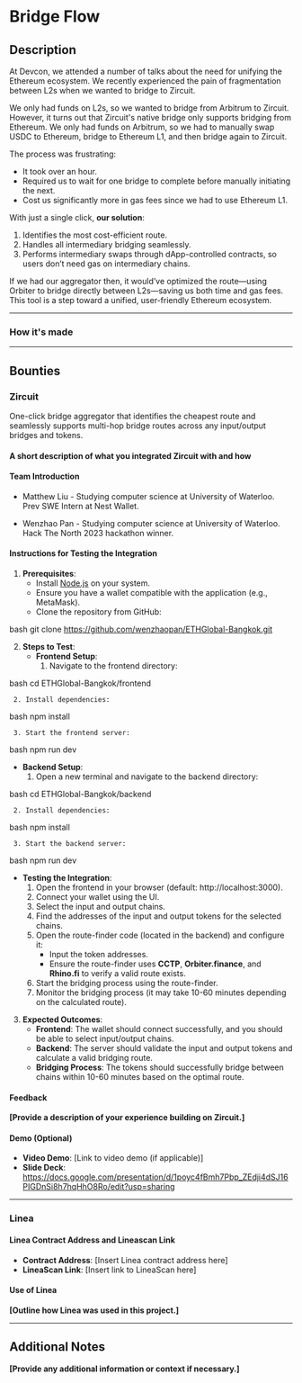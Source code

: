 # Bridge Flow

## **Description**
At Devcon, we attended a number of talks about the need for unifying the Ethereum ecosystem. We recently experienced the pain of fragmentation between L2s when we wanted to bridge to Zircuit. 

We only had funds on L2s, so we wanted to bridge from Arbitrum to Zircuit. However, it turns out that Zircuit's native bridge only supports bridging from Ethereum. We only had funds on Arbitrum, so we had to manually swap USDC to Ethereum, bridge to Ethereum L1, and then bridge again to Zircuit.

The process was frustrating:
- It took over an hour.
- Required us to wait for one bridge to complete before manually initiating the next.
- Cost us significantly more in gas fees since we had to use Ethereum L1.

With just a single click, **our solution**:
1. Identifies the most cost-efficient route.
2. Handles all intermediary bridging seamlessly.
3. Performs intermediary swaps through dApp-controlled contracts, so users don’t need gas on intermediary chains.

If we had our aggregator then, it would’ve optimized the route—using Orbiter to bridge directly between L2s—saving us both time and gas fees. This tool is a step toward a unified, user-friendly Ethereum ecosystem.

---

### How it's made

---

## Bounties

### Zircuit
One-click bridge aggregator that identifies the cheapest route and seamlessly supports multi-hop bridge routes across any input/output bridges and tokens.

#### A short description of what you integrated Zircuit with and how


#### Team Introduction
- Matthew Liu - Studying computer science at University of Waterloo. Prev SWE Intern at Nest Wallet.

- Wenzhao Pan - Studying computer science at University of Waterloo. Hack The North 2023 hackathon winner.

#### Instructions for Testing the Integration

1. **Prerequisites**:
   - Install [Node.js](https://nodejs.org/) on your system.
   - Ensure you have a wallet compatible with the application (e.g., MetaMask).
   - Clone the repository from GitHub:
     
bash
     git clone https://github.com/wenzhaopan/ETHGlobal-Bangkok.git


2. **Steps to Test**:
   - **Frontend Setup**:
     1. Navigate to the frontend directory:
        
bash
        cd ETHGlobal-Bangkok/frontend

     2. Install dependencies:
        
bash
        npm install

     3. Start the frontend server:
        
bash
        npm run dev

   - **Backend Setup**:
     1. Open a new terminal and navigate to the backend directory:
        
bash
        cd ETHGlobal-Bangkok/backend

     2. Install dependencies:
        
bash
        npm install

     3. Start the backend server:
        
bash
        npm run dev

   - **Testing the Integration**:
     1. Open the frontend in your browser (default: http://localhost:3000).
     2. Connect your wallet using the UI.
     3. Select the input and output chains.
     4. Find the addresses of the input and output tokens for the selected chains.
     5. Open the route-finder code (located in the backend) and configure it:
        - Input the token addresses.
        - Ensure the route-finder uses **CCTP**, **Orbiter.finance**, and **Rhino.fi** to verify a valid route exists.
     6. Start the bridging process using the route-finder.
     7. Monitor the bridging process (it may take 10-60 minutes depending on the calculated route).

3. **Expected Outcomes**:
   - **Frontend**: The wallet should connect successfully, and you should be able to select input/output chains.
   - **Backend**: The server should validate the input and output tokens and calculate a valid bridging route.
   - **Bridging Process**: The tokens should successfully bridge between chains within 10-60 minutes based on the optimal route.



#### Feedback
**[Provide a description of your experience building on Zircuit.]**


#### Demo (Optional)
- **Video Demo**: [Link to video demo (if applicable)]
- **Slide Deck**: https://docs.google.com/presentation/d/1poyc4fBmh7Pbp_ZEdji4dSJ16PIGDnSi8h7hqHhO8Ro/edit?usp=sharing

---
### Linea
#### Linea Contract Address and Lineascan Link
- **Contract Address**: [Insert Linea contract address here]
- **LineaScan Link**: [Insert link to LineaScan here]

#### Use of Linea
**[Outline how Linea was used in this project.]**

---

## Additional Notes
**[Provide any additional information or context if necessary.]**
